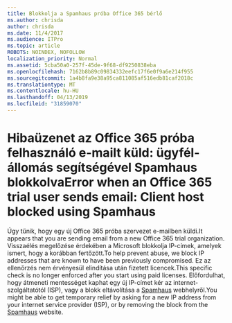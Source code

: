 ```yaml
---
title: Blokkolja a Spamhaus próba Office 365 bérlő
ms.author: chrisda
author: chrisda
ms.date: 11/4/2017
ms.audience: ITPro
ms.topic: article
ROBOTS: NOINDEX, NOFOLLOW
localization_priority: Normal
ms.assetid: 5cba50a0-257f-45de-9f68-df9250838eba
ms.openlocfilehash: 7162b8b89c09834332eefc17f6e0f9a6e214f955
ms.sourcegitcommit: 1a4b8fa9e38a95ca811085af516edb81caf2018c
ms.translationtype: MT
ms.contentlocale: hu-HU
ms.lasthandoff: 04/13/2019
ms.locfileid: "31859070"
---
```

# <a name="error-when-an-office-365-trial-user-sends-email-client-host-blocked-using-spamhaus"></a><span data-ttu-id="47811-102">Hibaüzenet az Office 365 próba felhasználó e-mailt küld: ügyfél-állomás segítségével Spamhaus blokkolva</span><span class="sxs-lookup"><span data-stu-id="47811-102">Error when an Office 365 trial user sends email: Client host blocked using Spamhaus</span></span>

<span data-ttu-id="47811-103">Úgy tűnik, hogy egy új Office 365 próba szervezet e-mailben küldi.</span><span class="sxs-lookup"><span data-stu-id="47811-103">It appears that you are sending email from a new Office 365 trial organization.</span></span> <span data-ttu-id="47811-104">Visszaélés megelőzése érdekében a Microsoft blokkolja IP-címek, amelyek ismert, hogy a korábban fertőzött.</span><span class="sxs-lookup"><span data-stu-id="47811-104">To help prevent abuse, we block IP addresses that are known to have been previously compromised.</span></span> <span data-ttu-id="47811-105">Ez az ellenőrzés nem érvényesül elindítása után fizetett licencek.</span><span class="sxs-lookup"><span data-stu-id="47811-105">This specific check is no longer enforced after you start using paid licenses.</span></span> <span data-ttu-id="47811-106">Előfordulhat, hogy átmeneti mentességet kaphat egy új IP-címet kér az internet-szolgáltatótól (ISP), vagy a blokk eltávolítása a [Spamhaus](https://go.microsoft.com/fwlink/p/?linkid=123245) webhelyről.</span><span class="sxs-lookup"><span data-stu-id="47811-106">You might be able to get temporary relief by asking for a new IP address from your internet service provider (ISP), or by removing the block from the [Spamhaus](https://go.microsoft.com/fwlink/p/?linkid=123245) website.</span></span>
